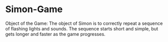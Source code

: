 # Simon-Game
Object of the Game: The object of Simon is to correctly repeat a sequence of flashing lights and sounds. The sequence starts short and simple, but gets longer and faster as the game progresses.
